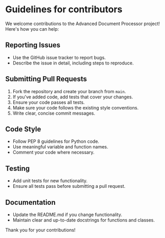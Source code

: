 # Guidelines for contributors

We welcome contributions to the Advanced Document Processor project! Here's how you can help:

## Reporting Issues

- Use the GitHub issue tracker to report bugs.
- Describe the issue in detail, including steps to reproduce.

## Submitting Pull Requests

1. Fork the repository and create your branch from `main`.
2. If you've added code, add tests that cover your changes.
3. Ensure your code passes all tests.
4. Make sure your code follows the existing style conventions.
5. Write clear, concise commit messages.

## Code Style

- Follow PEP 8 guidelines for Python code.
- Use meaningful variable and function names.
- Comment your code where necessary.

## Testing

- Add unit tests for new functionality.
- Ensure all tests pass before submitting a pull request.

## Documentation

- Update the README.md if you change functionality.
- Maintain clear and up-to-date docstrings for functions and classes.

Thank you for your contributions!
